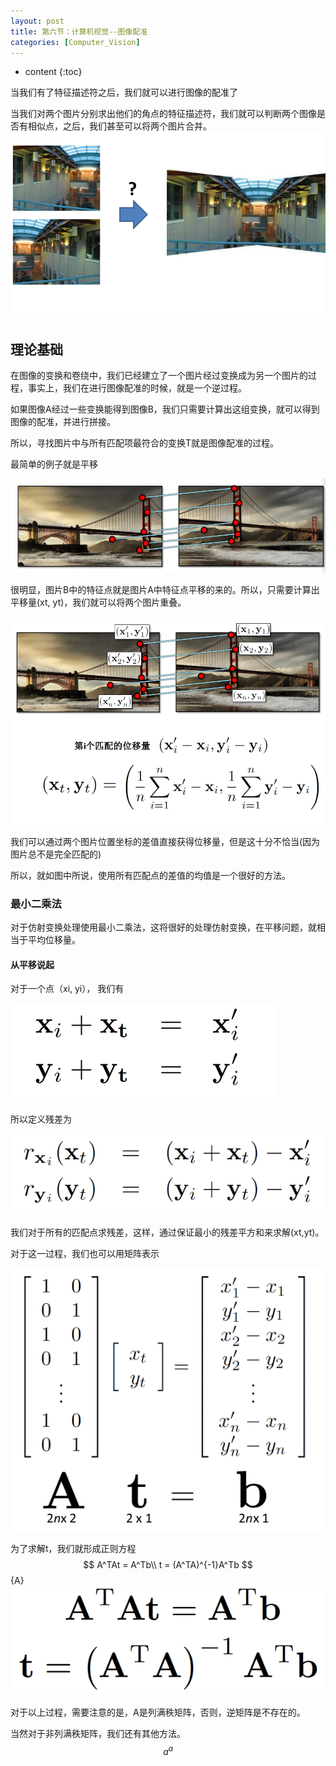 ```yaml
---
layout: post
title: 第六节：计算机视觉--图像配准
categories: [Computer_Vision]
---
```


* content
{:toc}

当我们有了特征描述符之后，我们就可以进行图像的配准了

当我们对两个图片分别求出他们的角点的特征描述符，我们就可以判断两个图像是否有相似点，之后，我们甚至可以将两个图片合并。
![2019-10-31-15-07-46.png](../posts/2019-10-31-15-07-46.png)


## 理论基础

在图像的变换和卷绕中，我们已经建立了一个图片经过变换成为另一个图片的过程，事实上，我们在进行图像配准的时候，就是一个逆过程。

如果图像A经过一些变换能得到图像B，我们只需要计算出这组变换，就可以得到图像的配准，并进行拼接。

所以，寻找图片中与所有匹配项最符合的变换T就是图像配准的过程。

最简单的例子就是平移

![2019-10-31-15-39-37.png](../posts/2019-10-31-15-39-37.png)

很明显，图片B中的特征点就是图片A中特征点平移的来的。所以，只需要计算出平移量(xt, yt)，我们就可以将两个图片重叠。

![2019-10-31-15-50-10.png](../posts/2019-10-31-15-50-10.png)

我们可以通过两个图片位置坐标的差值直接获得位移量，但是这十分不恰当(因为图片总不是完全匹配的)

所以，就如图中所说，使用所有匹配点的差值的均值是一个很好的方法。

### 最小二乘法

对于仿射变换处理使用最小二乘法，这将很好的处理仿射变换，在平移问题，就相当于平均位移量。

#### 从平移说起

对于一个点（xi, yi）， 我们有

![2019-10-31-16-01-17.png](../posts/2019-10-31-16-01-17.png)

所以定义残差为

![2019-10-31-16-01-32.png](../posts/2019-10-31-16-01-32.png)

我们对于所有的匹配点求残差，这样，通过保证最小的残差平方和来求解(xt,yt)。

对于这一过程，我们也可以用矩阵表示

![2019-10-31-16-27-59.png](../posts/2019-10-31-16-27-59.png)

为了求解t，我们就形成正则方程
$$
A^TAt = A^Tb\\
t = (A^TA)^{-1}A^Tb
$$ {A}
![2019-10-31-16-55-16.png](../posts/2019-10-31-16-55-16.png)

对于以上过程，需要注意的是，A是列满秩矩阵，否则，逆矩阵是不存在的。

当然对于非列满秩矩阵，我们还有其他方法。
$$
a^a
$$

<head>
    <script src="https://cdn.mathjax.org/mathjax/latest/MathJax.js?config=TeX-AMS-MML_HTMLorMML" type="text/javascript"></script>
    <script type="text/x-mathjax-config">
        MathJax.Hub.Config({
            tex2jax: {
            skipTags: ['script', 'noscript', 'style', 'textarea', 'pre'],
            inlineMath: [['$','$']]
            }
        });
    </script>
</head>